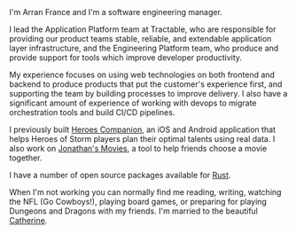 <profile-image />
I'm Arran France and I'm a software engineering manager.

I lead the Application Platform team at Tractable, who are responsible for providing our product teams stable, reliable, and extendable application layer infrastructure, and the Engineering Platform team, who produce and provide support for tools which improve developer productivity.

My experience focuses on using web technologies on both frontend and backend to produce products that put the customer's experience first, and supporting the team by building processes to improve delivery. I also have a significant amount of experience of working with devops to migrate orchestration tools and build CI/CD pipelines.

I previously built [Heroes Companion](https://github.com/arranf/Heroes-Companion), an iOS and Android application that helps Heroes of Storm players plan their optimal talents using real data. I also work on [Jonathan's Movies](https://github.com/arranf/jonathans-movies-client), a tool to help friends choose a movie together.

I have a number of open source packages available for [Rust](https://crates.io/users/arranf).

When I'm not working you can normally find me reading, writing, watching the NFL (Go Cowboys!), playing board games, or preparing for playing Dungeons and Dragons with my friends. I'm married to the beautiful [Catherine](https://catherinefrance.co.uk/).
